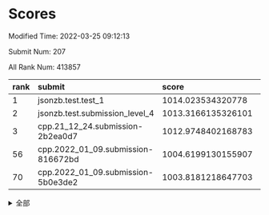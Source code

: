 # Scores

Modified Time: 2022-03-25 09:12:13

Submit Num: 207

All Rank Num: 413857

| rank |               submit               |       score        |       sigma        | pk_num |
| :--- | :--------------------------------- | :----------------- | :----------------- | :----- |
| 1    | jsonzb.test.test_1                 | 1014.023534320778  | 0.8326893073968397 | 8000   |
| 2    | jsonzb.test.submission_level_4     | 1013.3166135326101 | 0.799800689831738  | 7998   |
| 3    | cpp.21_12_24.submission-2b2ea0d7   | 1012.9748402168783 | 0.7842814181976063 | 7999   |
| 56   | cpp.2022_01_09.submission-816672bd | 1004.6199130155907 | 0.7338516176555732 | 7996   |
| 70   | cpp.2022_01_09.submission-5b0e3de2 | 1003.8181218647703 | 0.7163744099578346 | 8005   |


<details>
<summary>全部</summary>

| rank |                 submit                 |       score        |       sigma        | pk_num |
| :--- | :------------------------------------- | :----------------- | :----------------- | :----- |
| 1    | jsonzb.test.test_1                     | 1014.023534320778  | 0.8326893073968397 | 8000   |
| 2    | jsonzb.test.submission_level_4         | 1013.3166135326101 | 0.799800689831738  | 7998   |
| 3    | cpp.21_12_24.submission-2b2ea0d7       | 1012.9748402168783 | 0.7842814181976063 | 7999   |
| 4    | gobigger.level_3.submission_level_3_22 | 1011.2683617630498 | 0.762301064415678  | 7991   |
| 5    | gobigger.level_3.submission_level_3_49 | 1011.180264333718  | 0.7568277295376977 | 7996   |
| 6    | gobigger.level_3.submission_level_3_32 | 1011.1582295463072 | 0.7798944364519503 | 7998   |
| 7    | gobigger.level_3.submission_level_3_11 | 1011.0901719998728 | 0.7665398701054429 | 7998   |
| 8    | gobigger.level_3.submission_level_3_27 | 1010.9491007217655 | 0.7684724633996264 | 8001   |
| 9    | gobigger.level_3.submission_level_3_23 | 1010.8169695620369 | 0.7790349324995343 | 8001   |
| 10   | gobigger.level_3.submission_level_3_34 | 1010.773358393233  | 0.7522433745019202 | 7996   |
| 11   | gobigger.level_3.submission_level_3_30 | 1010.7150458419858 | 0.7732878611461136 | 7999   |
| 12   | gobigger.level_3.submission_level_3_40 | 1010.6722417936633 | 0.7553588358554169 | 7998   |
| 13   | gobigger.level_3.submission_level_3_25 | 1010.6656572290559 | 0.7586085213318038 | 7996   |
| 14   | gobigger.level_3.submission_level_3_10 | 1010.6248396767397 | 0.7454501627869516 | 8000   |
| 15   | gobigger.level_3.submission_level_3_45 | 1010.5086872904517 | 0.7605139715129502 | 7992   |
| 16   | gobigger.level_3.submission_level_3_4  | 1010.4513202114683 | 0.767915657084833  | 7999   |
| 17   | gobigger.level_3.submission_level_3_15 | 1010.4239174349261 | 0.7606801303541324 | 7992   |
| 18   | gobigger.level_3.submission_level_3_3  | 1010.4123564818021 | 0.7777639086591024 | 7995   |
| 19   | gobigger.level_3.submission_level_3_5  | 1010.2297847713447 | 0.7552682043587554 | 8001   |
| 20   | gobigger.level_3.submission_level_3_13 | 1010.1932586840662 | 0.7468470259325011 | 7999   |
| 21   | gobigger.level_3.submission_level_3_26 | 1010.1644138747937 | 0.7409858865941162 | 7995   |
| 22   | gobigger.level_3.submission_level_3_21 | 1010.1270137566153 | 0.7593204740602927 | 7994   |
| 23   | gobigger.level_3.submission_level_3_36 | 1010.0639552469202 | 0.7736240131145244 | 7995   |
| 24   | gobigger.level_3.submission_level_3_39 | 1009.9769502633332 | 0.7533107164121112 | 7995   |
| 25   | gobigger.level_3.submission_level_3_43 | 1009.891462610878  | 0.7534805187515208 | 8002   |
| 26   | gobigger.level_3.submission_level_3_28 | 1009.8562563846391 | 0.7606549161591698 | 7999   |
| 27   | gobigger.level_3.submission_level_3_18 | 1009.8472752667499 | 0.7616848581368795 | 7997   |
| 28   | gobigger.level_3.submission_level_3_7  | 1009.8464077478528 | 0.7577935903959354 | 8005   |
| 29   | gobigger.level_3.submission_level_3_8  | 1009.7941368936243 | 0.7592436740636932 | 8000   |
| 30   | gobigger.level_3.submission_level_3_46 | 1009.7370696669828 | 0.7582055451577507 | 7999   |
| 31   | gobigger.level_3.submission_level_3_24 | 1009.7158476378888 | 0.7458546669848428 | 7996   |
| 32   | gobigger.level_3.submission_level_3_16 | 1009.6910299764638 | 0.7596767088632861 | 7997   |
| 33   | gobigger.level_3.submission_level_3_35 | 1009.5715982025281 | 0.769822653049721  | 7995   |
| 34   | gobigger.level_3.submission_level_3_37 | 1009.5618274619748 | 0.7759257895765213 | 7993   |
| 35   | gobigger.level_3.submission_level_3_12 | 1009.5026808116119 | 0.7341040425771735 | 8004   |
| 36   | gobigger.level_3.submission_level_3_47 | 1009.4613905645971 | 0.7666557149724811 | 7999   |
| 37   | gobigger.level_3.submission_level_3_9  | 1009.456003955763  | 0.7304179861892452 | 7995   |
| 38   | gobigger.level_3.submission_level_3_14 | 1009.3397615339301 | 0.7555969019164885 | 7997   |
| 39   | gobigger.level_3.submission_level_3_44 | 1009.3210926860668 | 0.7745134729076115 | 8000   |
| 40   | gobigger.level_3.submission_level_3_6  | 1009.2858100714234 | 0.7310044509375587 | 7996   |
| 41   | gobigger.level_3.submission_level_3_1  | 1009.2217583503909 | 0.7729763673145701 | 7998   |
| 42   | gobigger.level_3.submission_level_3_19 | 1009.1934898272093 | 0.7548263253581559 | 7994   |
| 43   | gobigger.level_3.submission_level_3_29 | 1009.1170483397817 | 0.750256682027965  | 7994   |
| 44   | gobigger.level_3.submission_level_3_42 | 1009.0049598406152 | 0.7427027783144425 | 7998   |
| 45   | gobigger.level_3.submission_level_3_2  | 1008.8816229343096 | 0.7470613592639417 | 8000   |
| 46   | gobigger.level_3.submission_level_3_20 | 1008.8365700570387 | 0.7511789086436691 | 7997   |
| 47   | gobigger.level_3.submission_level_3_41 | 1008.8233520754045 | 0.7460876462851084 | 7997   |
| 48   | gobigger.level_3.submission_level_3_48 | 1008.6622687063084 | 0.7337606347219638 | 7999   |
| 49   | gobigger.level_3.submission_level_3_33 | 1008.6034274340099 | 0.74917017696116   | 7998   |
| 50   | gobigger.level_3.submission_level_3_17 | 1008.326967418877  | 0.7373158506514366 | 7998   |
| 51   | gobigger.level_3.submission_level_3_31 | 1008.2903034634415 | 0.7459880071938328 | 8001   |
| 52   | gobigger.level_3.submission_level_3_0  | 1007.9600684130043 | 0.7427005406488747 | 8001   |
| 53   | gobigger.level_3.submission_level_3_38 | 1007.6230198755414 | 0.7265684423026045 | 7999   |
| 54   | gobigger.level_1.submission_level_1_39 | 1004.7842453659822 | 0.7374387338463273 | 7999   |
| 55   | gobigger.level_1.submission_level_1_28 | 1004.6784942565446 | 0.7222217051674077 | 7996   |
| 56   | cpp.2022_01_09.submission-816672bd     | 1004.6199130155907 | 0.7338516176555732 | 7996   |
| 57   | gobigger.level_1.submission_level_1_36 | 1004.4195810994722 | 0.7317891366576146 | 8004   |
| 58   | gobigger.level_1.submission_level_1_0  | 1004.412682794512  | 0.7168062767788353 | 7998   |
| 59   | gobigger.level_1.submission_level_1_14 | 1004.379842197081  | 0.727450172277617  | 7999   |
| 60   | gobigger.level_1.submission_level_1_23 | 1004.2587122365386 | 0.718369384246564  | 8000   |
| 61   | gobigger.level_1.submission_level_1_8  | 1004.224847575231  | 0.7208917418613221 | 8002   |
| 62   | gobigger.level_1.submission_level_1_12 | 1004.1963071867052 | 0.7148631014245572 | 7998   |
| 63   | gobigger.level_1.submission_level_1_47 | 1004.1288297062448 | 0.7124495266550738 | 8003   |
| 64   | gobigger.level_1.submission_level_1_2  | 1004.0343647881759 | 0.7009772598372046 | 7996   |
| 65   | gobigger.level_1.submission_level_1_19 | 1004.03315759038   | 0.7119588264236352 | 7997   |
| 66   | gobigger.level_1.submission_level_1_6  | 1004.0320305653671 | 0.7124306367695835 | 7996   |
| 67   | gobigger.level_1.submission_level_1_49 | 1003.9106334552608 | 0.7115353338224023 | 7998   |
| 68   | gobigger.level_1.submission_level_1_16 | 1003.8860708509699 | 0.7179736504892898 | 7998   |
| 69   | gobigger.level_1.submission_level_1_10 | 1003.8249213046626 | 0.7224609116959121 | 7993   |
| 70   | cpp.2022_01_09.submission-5b0e3de2     | 1003.8181218647703 | 0.7163744099578346 | 8005   |
| 71   | gobigger.level_1.submission_level_1_7  | 1003.7691974280096 | 0.7126045410007232 | 7998   |
| 72   | gobigger.level_1.submission_level_1_15 | 1003.7557898177141 | 0.7260980952367082 | 7994   |
| 73   | gobigger.level_1.submission_level_1_45 | 1003.5634196457247 | 0.7146498462344179 | 7998   |
| 74   | gobigger.level_1.submission_level_1_44 | 1003.4860072111128 | 0.7131804938295659 | 7994   |
| 75   | gobigger.level_1.submission_level_1_34 | 1003.4843210481963 | 0.7093310493719854 | 7995   |
| 76   | gobigger.level_1.submission_level_1_29 | 1003.4345177805077 | 0.7010302888459345 | 8001   |
| 77   | gobigger.level_1.submission_level_1_46 | 1003.4214683253731 | 0.7237102467451108 | 7998   |
| 78   | gobigger.level_1.submission_level_1_9  | 1003.3145577118494 | 0.7060911535155713 | 8001   |
| 79   | gobigger.level_1.submission_level_1_41 | 1003.2874175464752 | 0.7137254887102623 | 7995   |
| 80   | gobigger.level_1.submission_level_1_26 | 1003.2433627852628 | 0.7204996297412616 | 7997   |
| 81   | gobigger.level_1.submission_level_1_13 | 1003.2389494700953 | 0.7071288042765265 | 7991   |
| 82   | gobigger.level_1.submission_level_1_27 | 1003.2380850687722 | 0.7089784920665941 | 8004   |
| 83   | gobigger.level_1.submission_level_1_35 | 1003.190886478586  | 0.7140706095214917 | 7999   |
| 84   | gobigger.level_1.submission_level_1_4  | 1003.1657357427113 | 0.7080127327911198 | 7998   |
| 85   | gobigger.level_1.submission_level_1_25 | 1003.1100286293915 | 0.7048036840917111 | 8000   |
| 86   | gobigger.level_1.submission_level_1_1  | 1003.0359877895645 | 0.713361076612136  | 7999   |
| 87   | gobigger.level_1.submission_level_1_37 | 1003.03386583602   | 0.7107891424997089 | 7994   |
| 88   | gobigger.level_1.submission_level_1_21 | 1003.0222725753189 | 0.7097496011729266 | 7996   |
| 89   | gobigger.level_1.submission_level_1_38 | 1002.9700930944252 | 0.7021682799572081 | 7995   |
| 90   | gobigger.level_1.submission_level_1_24 | 1002.9510190433144 | 0.7134814239666742 | 7999   |
| 91   | gobigger.level_1.submission_level_1_3  | 1002.9300242328796 | 0.7179839042780239 | 7997   |
| 92   | gobigger.level_1.submission_level_1_30 | 1002.9286238364824 | 0.7182993791032581 | 8002   |
| 93   | gobigger.level_1.submission_level_1_31 | 1002.8876612728163 | 0.7117663889863272 | 7994   |
| 94   | gobigger.level_1.submission_level_1_42 | 1002.8688559037257 | 0.7235526592665551 | 8000   |
| 95   | gobigger.level_1.submission_level_1_5  | 1002.6855002396729 | 0.7058205854976319 | 7995   |
| 96   | gobigger.level_1.submission_level_1_20 | 1002.6500683570808 | 0.7115517995315576 | 7998   |
| 97   | gobigger.level_1.submission_level_1_22 | 1002.6316720242539 | 0.7233311213359748 | 7996   |
| 98   | gobigger.level_1.submission_level_1_17 | 1002.4836472438774 | 0.7123813931906474 | 7999   |
| 99   | gobigger.level_1.submission_level_1_11 | 1002.4823595196684 | 0.7123271969575683 | 7993   |
| 100  | gobigger.level_1.submission_level_1_18 | 1002.4636315428291 | 0.7128808026160435 | 7999   |
| 101  | gobigger.level_1.submission_level_1_32 | 1002.457505193196  | 0.7173720189724492 | 7996   |
| 102  | gobigger.level_1.submission_level_1_48 | 1002.455351326667  | 0.7110697888983527 | 7999   |
| 103  | gobigger.level_1.submission_level_1_33 | 1002.140560297788  | 0.7107926692021955 | 7994   |
| 104  | gobigger.level_1.submission_level_1_40 | 1002.0944958301302 | 0.7134206837979367 | 7993   |
| 105  | gobigger.level_1.submission_level_1_43 | 1001.896866880875  | 0.7202748362244576 | 7996   |
| 106  | gobigger.random.submission_random_24   | 997.784522164797   | 0.7021471419199969 | 7995   |
| 107  | gobigger.random.submission_random_31   | 997.6140637382887  | 0.7072791913270512 | 7995   |
| 108  | gobigger.random.submission_random_30   | 997.5274104689812  | 0.7097036800587688 | 7997   |
| 109  | gobigger.random.submission_random_35   | 996.868604953693   | 0.7144587087047335 | 7998   |
| 110  | gobigger.random.submission_random_49   | 996.7341019351006  | 0.716885988556617  | 7999   |
| 111  | gobigger.random.submission_random_41   | 996.6986668154508  | 0.7125771708356362 | 7994   |
| 112  | gobigger.random.submission_random_45   | 996.6603345659228  | 0.7183919386286154 | 7998   |
| 113  | gobigger.random.submission_random_21   | 996.6584368127084  | 0.7078432018849677 | 7997   |
| 114  | gobigger.random.submission_random_13   | 996.6531452197315  | 0.7061082007963493 | 7997   |
| 115  | gobigger.random.submission_random_14   | 996.6520955769398  | 0.720825201811357  | 7998   |
| 116  | gobigger.random.submission_random_43   | 996.59474328123    | 0.6993279478420663 | 7990   |
| 117  | gobigger.random.submission_random_2    | 996.5881163501151  | 0.7140511212574688 | 7996   |
| 118  | gobigger.random.submission_random_8    | 996.554739887227   | 0.7044775760080662 | 7999   |
| 119  | gobigger.random.submission_random_40   | 996.4798452974088  | 0.7182455008597702 | 7998   |
| 120  | gobigger.random.submission_random_20   | 996.4605494710029  | 0.7139909048869325 | 7997   |
| 121  | gobigger.random.submission_random_23   | 996.4287971156926  | 0.7087421423683793 | 7999   |
| 122  | gobigger.random.submission_random_47   | 996.3848952402584  | 0.7165959622922115 | 7997   |
| 123  | gobigger.random.submission_random_5    | 996.365518930101   | 0.7063465819955579 | 7995   |
| 124  | gobigger.random.submission_random_11   | 996.324605177491   | 0.7103163260383412 | 7997   |
| 125  | gobigger.random.submission_random_19   | 996.3051415507231  | 0.715257626731267  | 8003   |
| 126  | gobigger.random.submission_random_46   | 996.1719330560361  | 0.7173268588947814 | 7997   |
| 127  | gobigger.random.submission_random_7    | 996.1459685993138  | 0.7191684682809721 | 7998   |
| 128  | gobigger.random.submission_random_18   | 996.1294222480832  | 0.7071372389548578 | 8002   |
| 129  | gobigger.random.submission_random_33   | 996.1135546241235  | 0.7031603793838265 | 7996   |
| 130  | gobigger.random.submission_random_16   | 996.0786592730982  | 0.7155603122867009 | 7999   |
| 131  | gobigger.random.submission_random_29   | 996.0363935098123  | 0.7116433384444775 | 7993   |
| 132  | gobigger.random.submission_random_1    | 996.0157501047188  | 0.7094910086914408 | 7995   |
| 133  | gobigger.random.submission_random_3    | 996.0099352510683  | 0.6971612028285826 | 7995   |
| 134  | gobigger.random.submission_random_12   | 995.9457250790414  | 0.7096777047045179 | 7995   |
| 135  | gobigger.random.submission_random_4    | 995.9401012375318  | 0.7165858596962904 | 7999   |
| 136  | gobigger.random.submission_random_42   | 995.8319155133739  | 0.7098656021208111 | 7998   |
| 137  | gobigger.random.submission_random_28   | 995.781582985869   | 0.7163600969608864 | 7996   |
| 138  | gobigger.random.submission_random_15   | 995.7801669733104  | 0.7072199225300104 | 7995   |
| 139  | gobigger.random.submission_random_48   | 995.7182202102186  | 0.70333890479012   | 7999   |
| 140  | gobigger.random.submission_random_27   | 995.6855829542088  | 0.7153965714693793 | 7996   |
| 141  | gobigger.random.submission_random_39   | 995.6766887683992  | 0.7191414624743573 | 8002   |
| 142  | gobigger.random.submission_random_44   | 995.5994444115371  | 0.7220393748772629 | 7999   |
| 143  | gobigger.random.submission_random_17   | 995.4566711117983  | 0.7112941294372177 | 7992   |
| 144  | gobigger.random.submission_random_36   | 995.4456041044942  | 0.7238817698638775 | 7996   |
| 145  | gobigger.random.submission_random_38   | 995.4373175024127  | 0.7219624465015173 | 8000   |
| 146  | gobigger.random.submission_random_10   | 995.3776975878604  | 0.7221835837989398 | 7998   |
| 147  | gobigger.random.submission_random_37   | 995.2756693953806  | 0.7004386558351868 | 7998   |
| 148  | gobigger.random.submission_random_26   | 995.1496222368305  | 0.7192103995095019 | 7998   |
| 149  | gobigger.random.submission_random_32   | 995.120770576472   | 0.7295632861718157 | 8000   |
| 150  | gobigger.random.submission_random_0    | 994.8181645464933  | 0.7320705151664353 | 7995   |
| 151  | gobigger.random.submission_random_25   | 994.8020547697603  | 0.7240514689653763 | 7998   |
| 152  | gobigger.random.submission_random_22   | 994.661834366128   | 0.7034908835400893 | 7999   |
| 153  | gobigger.random.submission_random_9    | 994.5110597364124  | 0.7161556565616756 | 7999   |
| 154  | gobigger.level_2.submission_level_2_6  | 994.3878511986954  | 0.738967595009836  | 7998   |
| 155  | gobigger.random.submission_random_34   | 994.2820396140498  | 0.7227872616487789 | 7993   |
| 156  | gobigger.level_2.submission_level_2_22 | 994.2581918176406  | 0.7374443723847101 | 7999   |
| 157  | gobigger.random.submission_random_6    | 994.1851954191162  | 0.7196947078962324 | 7994   |
| 158  | gobigger.level_2.submission_level_2_4  | 993.6170629725029  | 0.7267251554386269 | 7997   |
| 159  | gobigger.level_2.submission_level_2_21 | 993.4667225912854  | 0.7344152089248299 | 7995   |
| 160  | gobigger.level_2.submission_level_2_8  | 993.3462208052111  | 0.7334174067893372 | 7998   |
| 161  | gobigger.level_2.submission_level_2_41 | 993.3157142691782  | 0.7308581663543766 | 7998   |
| 162  | gobigger.level_2.submission_level_2_48 | 993.2222001316482  | 0.7430302428829255 | 7997   |
| 163  | gobigger.level_2.submission_level_2_10 | 993.1895038838946  | 0.7377890616657562 | 7996   |
| 164  | gobigger.level_2.submission_level_2_42 | 993.1642242389654  | 0.7543485573186747 | 7999   |
| 165  | gobigger.level_2.submission_level_2_30 | 993.0480176299671  | 0.7386687293990429 | 8000   |
| 166  | gobigger.level_2.submission_level_2_20 | 993.0287835758747  | 0.751228251629458  | 7995   |
| 167  | gobigger.level_2.submission_level_2_47 | 992.8832867791963  | 0.7431356581979894 | 7994   |
| 168  | gobigger.level_2.submission_level_2_19 | 992.8666478058324  | 0.744557652775498  | 7998   |
| 169  | gobigger.level_2.submission_level_2_26 | 992.8553597753048  | 0.7441513291737506 | 7990   |
| 170  | gobigger.level_2.submission_level_2_31 | 992.6666450200605  | 0.7448912537112838 | 7998   |
| 171  | gobigger.level_2.submission_level_2_23 | 992.6616501939685  | 0.7321832531236869 | 7998   |
| 172  | gobigger.level_2.submission_level_2_38 | 992.6168562209085  | 0.7387420831726478 | 7995   |
| 173  | gobigger.level_2.submission_level_2_45 | 992.5659204512369  | 0.7364723792884681 | 8000   |
| 174  | gobigger.level_2.submission_level_2_49 | 992.4990857824636  | 0.7408146915043976 | 7997   |
| 175  | gobigger.level_2.submission_level_2_37 | 992.387910766467   | 0.7357767079695279 | 7992   |
| 176  | gobigger.level_2.submission_level_2_33 | 992.3713474662471  | 0.7447253362676924 | 7991   |
| 177  | gobigger.level_2.submission_level_2_32 | 992.2805030254608  | 0.7315675856570609 | 7994   |
| 178  | gobigger.level_2.submission_level_2_24 | 992.2763364726402  | 0.7342883106146142 | 8001   |
| 179  | gobigger.level_2.submission_level_2_36 | 992.2525429538654  | 0.7505428658654281 | 7995   |
| 180  | gobigger.level_2.submission_level_2_2  | 992.1843912528713  | 0.7594254798190645 | 7992   |
| 181  | gobigger.level_2.submission_level_2_13 | 992.1438125173623  | 0.7361724755684239 | 8000   |
| 182  | gobigger.level_2.submission_level_2_1  | 992.1419213338439  | 0.7572738995870649 | 7998   |
| 183  | gobigger.level_2.submission_level_2_5  | 992.1201341881867  | 0.7273502196101266 | 7999   |
| 184  | gobigger.level_2.submission_level_2_28 | 992.0960522514328  | 0.7412576446213054 | 7994   |
| 185  | gobigger.level_2.submission_level_2_9  | 992.0853804425187  | 0.7419892398496364 | 7998   |
| 186  | gobigger.level_2.submission_level_2_39 | 992.062967956505   | 0.7665320922066268 | 7995   |
| 187  | gobigger.level_2.submission_level_2_29 | 992.0518976185123  | 0.7536671533564737 | 7999   |
| 188  | gobigger.level_2.submission_level_2_27 | 992.0237001330163  | 0.7610390274358232 | 7994   |
| 189  | gobigger.level_2.submission_level_2_3  | 991.9712478840441  | 0.7488842585383408 | 8000   |
| 190  | gobigger.level_2.submission_level_2_46 | 991.9339247086367  | 0.7636853807045537 | 8001   |
| 191  | gobigger.level_2.submission_level_2_18 | 991.922776961985   | 0.7523183411863176 | 7999   |
| 192  | gobigger.level_2.submission_level_2_0  | 991.8393150575612  | 0.7545069142742514 | 7998   |
| 193  | gobigger.level_2.submission_level_2_16 | 991.8047117718362  | 0.7380893378970713 | 8005   |
| 194  | gobigger.level_2.submission_level_2_35 | 991.7305136172367  | 0.7508533002234611 | 7994   |
| 195  | gobigger.level_2.submission_level_2_17 | 991.4998512842847  | 0.7576253003705321 | 7996   |
| 196  | gobigger.level_2.submission_level_2_7  | 991.3929536131062  | 0.7941483812882404 | 7991   |
| 197  | gobigger.level_2.submission_level_2_40 | 991.3668037362161  | 0.7426599136674169 | 7994   |
| 198  | gobigger.level_2.submission_level_2_44 | 991.3571474910484  | 0.7670212710352174 | 8002   |
| 199  | gobigger.level_2.submission_level_2_12 | 991.3391227629775  | 0.7658806924402518 | 7995   |
| 200  | gobigger.level_2.submission_level_2_14 | 991.1406682470863  | 0.7769170356241574 | 7998   |
| 201  | gobigger.level_2.submission_level_2_15 | 991.0552308774254  | 0.7498027168288579 | 7991   |
| 202  | gobigger.level_2.submission_level_2_34 | 991.0498990541125  | 0.7566480254611647 | 7994   |
| 203  | gobigger.level_2.submission_level_2_43 | 990.9750245039373  | 0.7460145214949658 | 7997   |
| 204  | gobigger.level_2.submission_level_2_25 | 990.8499473554832  | 0.7505834604227143 | 8000   |
| 205  | gobigger.level_2.submission_level_2_11 | 990.6722737069751  | 0.7569964851720186 | 7997   |
| 206  | gobigger.none.submission_none_0        | 979.7037488269781  | 1.235247138175771  | 7998   |
| 207  | gobigger.none.submission_none_1        | 975.7566681780831  | 1.5335997495027076 | 7993   |

</details>